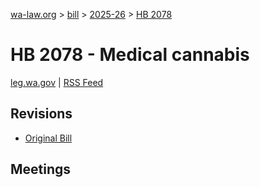 [wa-law.org](/) > [bill](/bill/) > [2025-26](/bill/2025-26/) > [HB 2078](/bill/2025-26/hb/2078/)

# HB 2078 - Medical cannabis
[leg.wa.gov](https://app.leg.wa.gov/billsummary?BillNumber=2078&Year=2025&Initiative=false) | [RSS Feed](./rss.xml)

## Revisions
* [Original Bill](1/)

## Meetings